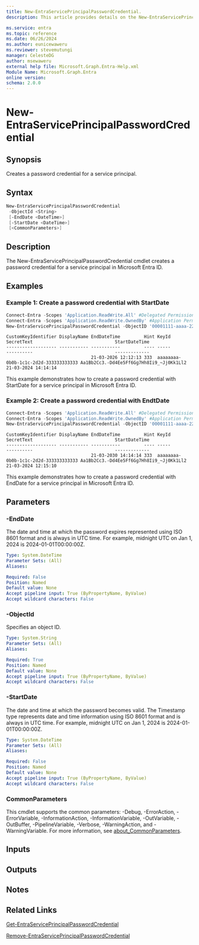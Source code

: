 ```yaml
---
title: New-EntraServicePrincipalPasswordCredential.
description: This article provides details on the New-EntraServicePrincipalPasswordCredential command.

ms.service: entra
ms.topic: reference
ms.date: 06/26/2024
ms.author: eunicewaweru
ms.reviewer: stevemutungi
manager: CelesteDG
author: msewaweru
external help file: Microsoft.Graph.Entra-Help.xml
Module Name: Microsoft.Graph.Entra
online version:
schema: 2.0.0
---
```


# New-EntraServicePrincipalPasswordCredential

## Synopsis

Creates a password credential for a service principal.

## Syntax

```powershell
New-EntraServicePrincipalPasswordCredential 
 -ObjectId <String>
 [-EndDate <DateTime>] 
 [-StartDate <DateTime>] 
 [<CommonParameters>]
```

## Description

The New-EntraServicePrincipalPasswordCredential cmdlet creates a password credential for a service principal in Microsoft Entra ID.

## Examples

### Example 1: Create a password credential with StartDate

```powershell
Connect-Entra -Scopes 'Application.ReadWrite.All' #Delegated Permission
Connect-Entra -Scopes 'Application.ReadWrite.OwnedBy' #Application Permission
New-EntraServicePrincipalPasswordCredential -ObjectID '00001111-aaaa-2222-bbbb-3333cccc4444' -StartDate 2024-03-21T14:14:14Z
```

```output
CustomKeyIdentifier DisplayName EndDateTime         Hint KeyId                                SecretText                               StartDateTime
------------------- ----------- -----------         ---- -----                                ----------                               -------------
                                21-03-2026 12:12:13 333  aaaaaaaa-0b0b-1c1c-2d2d-333333333333 Aa1Bb2Cc3.-Dd4Ee5Ff6Gg7Hh8Ii9_~Jj0Kk1Ll2 21-03-2024 14:14:14
```

This example demonstrates how to create a password credential with StartDate for a service principal in Microsoft Entra ID.

### Example 2: Create a password credential with EndtDate

```powershell
Connect-Entra -Scopes 'Application.ReadWrite.All' #Delegated Permission
Connect-Entra -Scopes 'Application.ReadWrite.OwnedBy' #Application Permission
New-EntraServicePrincipalPasswordCredential -ObjectID '00001111-aaaa-2222-bbbb-3333cccc4444' -EndDate 2030-03-21T14:14:14Z
```

```output
CustomKeyIdentifier DisplayName EndDateTime         Hint KeyId                                SecretText                               StartDateTime
------------------- ----------- -----------         ---- -----                                ----------                               -------------
                                21-03-2030 14:14:14 333  aaaaaaaa-0b0b-1c1c-2d2d-333333333333 Aa1Bb2Cc3.-Dd4Ee5Ff6Gg7Hh8Ii9_~Jj0Kk1Ll2 21-03-2024 12:15:10
```

This example demonstrates how to create a password credential with EndDate for a service principal in Microsoft Entra ID.

## Parameters

### -EndDate

The date and time at which the password expires represented using ISO 8601 format and is always in UTC time. For example, midnight UTC on Jan 1, 2024 is 2024-01-01T00:00:00Z.

```yaml
Type: System.DateTime
Parameter Sets: (All)
Aliases:

Required: False
Position: Named
Default value: None
Accept pipeline input: True (ByPropertyName, ByValue)
Accept wildcard characters: False
```

### -ObjectId

Specifies an object ID.

```yaml
Type: System.String
Parameter Sets: (All)
Aliases:

Required: True
Position: Named
Default value: None
Accept pipeline input: True (ByPropertyName, ByValue)
Accept wildcard characters: False
```

### -StartDate

The date and time at which the password becomes valid. The Timestamp type represents date and time information using ISO 8601 format and is always in UTC time. For example, midnight UTC on Jan 1, 2024 is 2024-01-01T00:00:00Z.

```yaml
Type: System.DateTime
Parameter Sets: (All)
Aliases:

Required: False
Position: Named
Default value: None
Accept pipeline input: True (ByPropertyName, ByValue)
Accept wildcard characters: False
```

### CommonParameters

This cmdlet supports the common parameters: -Debug, -ErrorAction, -ErrorVariable, -InformationAction, -InformationVariable, -OutVariable, -OutBuffer, -PipelineVariable, -Verbose, -WarningAction, and -WarningVariable. For more information, see [about_CommonParameters](https://go.microsoft.com/fwlink/?LinkID=113216).

## Inputs

## Outputs

## Notes

## Related Links

[Get-EntraServicePrincipalPasswordCredential](Get-EntraServicePrincipalPasswordCredential.md)

[Remove-EntraServicePrincipalPasswordCredential](Remove-EntraServicePrincipalPasswordCredential.md)
